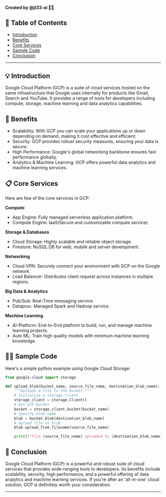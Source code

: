 
#### Created by @jl33-ai 👦🏻

## 📝 Table of Contents
- [Introduction](#introduction)
- [Benefits](#benefits)
- [Core Services](#core-services)
- [Sample Code](#sample-code)
- [Conclusion](#conclusion)

---

## 💡 Introduction <a name = "introduction"></a>
Google Cloud Platform (GCP) is a suite of cloud services hosted on the same infrastructure that Google uses internally for products like Gmail, Search and YouTube. It provides a range of tools for developers including compute, storage, machine learning and data analytics capabilities.

## 🎉 Benefits <a name = "benefits"></a>
- Scalability: With GCP you can scale your applications up or down depending on demand, making it cost effective and efficient.
- Security: GCP provides robust security measures, ensuring your data is secure.
- High Performance: Google's global networking backbone ensures fast performance globally.
- Analytics & Machine Learning: GCP offers powerful data analytics and machine learning services.

## 📋 Core Services <a name = "core-services"></a> 
Here are few of the core services in GCP:

**Compute**
- App Engine: Fully managed serverless application platform.
- Compute Engine: IaaS(Secure and customizable compute service).

**Storage & Databases**
- Cloud Storage: Highly scalable and reliable object storage.
- Firestore: NoSQL DB for web, mobile and server development.

**Networking**
- Cloud VPN: Securely connect your environment with GCP on the Google network.
- Load Balancer: Distributes client request across instances in multiple regions.

**Big Data & Analytics**
- Pub/Sub: Real-Time messaging service.
- Dataproc: Managed Spark and Hadoop service.

**Machine Learning** 
- AI-Platform: End-to-End platform to build, run, and manage machine learning projects.
- Auto ML: Train high quality models with minimum machine learning knowledge.

## 👨‍💻 Sample Code <a name = "sample-code"></a>
Here's a simple python example using Google Cloud Storage:

```python
from google.cloud import storage

def upload_blob(bucket_name, source_file_name, destination_blob_name):
    """Uploads a file to the bucket."""
    # Initialize a storage client
    storage_client = storage.Client()
    # Get GCP bucket
    bucket = storage_client.bucket(bucket_name)
    # Specify blob name
    blob = bucket.blob(destination_blob_name)
    # Upload file to blob
    blob.upload_from_filename(source_file_name)

    print(f"File {source_file_name} uploaded to {destination_blob_name}.")
``` 

## 💭 Conclusion <a name = "conclusion"></a>
Google Cloud Platform (GCP) is a powerful and robust suite of cloud services that provides wide-ranging tools to developers. Its benefits include scalability, security, high performance, and a powerful offering of data analytics and machine learning services. If you're after an 'all-in-one' cloud solution, GCP is definitely worth your consideration.

---

